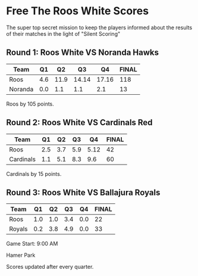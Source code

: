 # Free The Roos White Scores

The super top secret mission to keep the players informed about the results of their matches in the light of "Silent Scoring"

## Round 1: Roos White VS Noranda Hawks

| Team    | Q1  | Q2   | Q3    | Q4    | FINAL |
|---------|-----|------|-------|-------|-------|
| Roos    | 4.6 | 11.9 | 14.14 | 17.16 | 118   |
| Noranda | 0.0 | 1.1  | 1.1   | 2.1   | 13    |

Roos by 105 points.

## Round 2: Roos White VS Cardinals Red

| Team      | Q1  | Q2  | Q3 | Q4  | FINAL |
|-----------|-----|-----|----|-----|-------|
| Roos      | 2.5 | 3.7 | 5.9| 5.12| 42    |
| Cardinals | 1.1 | 5.1 | 8.3| 9.6 | 60    |

Cardinals by 15 points.

## Round 3: Roos White VS Ballajura Royals

| Team      | Q1  | Q2  | Q3 | Q4  | FINAL |
|-----------|-----|-----|----|-----|-------|
| Roos      | 1.0 | 1.0 | 3.4| 0.0 | 22    |
| Royals    | 0.2 | 3.8 | 4.9| 0.0 | 33    |

Game Start: 9:00 AM

Hamer Park

Scores updated after every quarter.






